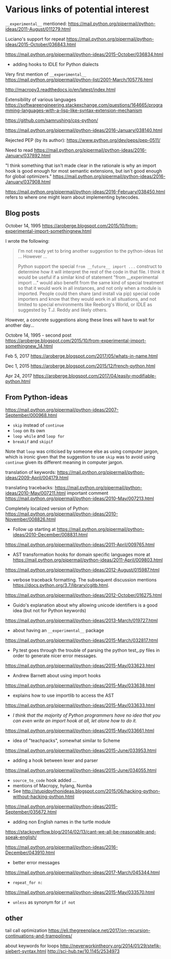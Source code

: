 # Various links of potential interest

`__experimental__` mentioned: https://mail.python.org/pipermail/python-ideas/2011-August/011279.html

Luciano's support for repeat https://mail.python.org/pipermail/python-ideas/2015-October/036843.html

https://mail.python.org/pipermail/python-ideas/2015-October/036834.html

- adding hooks to IDLE for Python dialects

Very first mention of `__experimental__` https://mail.python.org/pipermail/python-list/2001-March/105776.html


http://macropy3.readthedocs.io/en/latest/index.html



Extensibility of various languages https://softwareengineering.stackexchange.com/questions/164665/programming-languages-with-a-lisp-like-syntax-extension-mechanism


https://github.com/samrushing/cps-python/

https://mail.python.org/pipermail/python-ideas/2016-January/038140.html

Rejected PEP (by its author): https://www.python.org/dev/peps/pep-0511/

Need to read https://mail.python.org/pipermail/python-ideas/2016-January/037892.html

"I think something that isn't made clear in the rationale is why an import hook is good enough for most semantic extensions, but isn't good enough for global optimizers."  https://mail.python.org/pipermail/python-ideas/2016-January/037908.html 

https://mail.python.org/pipermail/python-ideas/2016-February/038450.html refers to where one might learn about implementing bytecodes.

## Blog posts

October 14, 1995 https://aroberge.blogspot.com/2015/10/from-experimental-import-somethingnew.html

I wrote the following:
> I'm not ready yet to bring another suggestion to the python-ideas list ... However ...
>
> Python support the special `from __future__ import ...` construct to determine how it will interpret the rest of the code in that file.  I think it would be useful if a similar kind of statement "from __experimental import ..." would also benefit from the same kind of special treatment so that it
would work in all instances, and not only when a module is imported.   People could then share (and install via pip) special code importers and know that they would work in all situations, and not limited to special environments like Reeborg's World, or IDLE as suggested by T.J. Reddy and likely others.

However, a concrete suggestions along these lines will have to wait for another day...


Octobre 14, 1995 - second post https://aroberge.blogspot.com/2015/10/from-experimental-import-somethingnew_14.html

Feb 5, 2017 https://aroberge.blogspot.com/2017/05/whats-in-name.html

Dec 1, 2015 https://aroberge.blogspot.com/2015/12/french-python.html

Apr 24, 2017 https://aroberge.blogspot.com/2017/04/easily-modifiable-python.html

## From Python-ideas

https://mail.python.org/pipermail/python-ideas/2007-September/000968.html

- `skip` instead of `continue`
- `loop` on its own
- `loop while` and `loop for`
- `breakif` and `skipif`

Note that `loop` was criticised by someone else as using computer jargon,
which is ironic given that the suggestion to use `skip` was to avoid
using `continue` given its different meaning in computer jargon.


translation of keywords:
https://mail.python.org/pipermail/python-ideas/2009-April/004179.html


translating tracebacks:
https://mail.python.org/pipermail/python-ideas/2010-May/007211.html
  important comment https://mail.python.org/pipermail/python-ideas/2010-May/007213.html


Completely localized version of Python:
https://mail.python.org/pipermail/python-ideas/2010-November/008826.html

- Follow up starting at https://mail.python.org/pipermail/python-ideas/2010-December/008831.html


https://mail.python.org/pipermail/python-ideas/2011-April/009765.html

- AST transformation hooks for domain specific languages
more at https://mail.python.org/pipermail/python-ideas/2011-April/009803.html


https://mail.python.org/pipermail/python-ideas/2012-August/015987.html

- verbose traceback formatting. The subsequent discussion mentions https://docs.python.org/3.7/library/cgitb.html.


https://mail.python.org/pipermail/python-ideas/2012-October/016275.html

- Guido's explanation about why allowing unicode identifiers is a good idea (but not for Python keywords)

https://mail.python.org/pipermail/python-ideas/2013-March/019727.html

- about having an `__experimental__` package


https://mail.python.org/pipermail/python-ideas/2015-March/032817.html

- Py.test goes through the trouble
of parsing the python test_.py files in order to generate nicer error
messages.

https://mail.python.org/pipermail/python-ideas/2015-May/033623.html

- Andrew Barnett about using import hooks


https://mail.python.org/pipermail/python-ideas/2015-May/033638.html

- explains how to use importlib to access the AST

https://mail.python.org/pipermail/python-ideas/2015-May/033633.html

- _I think that the majority of Python programmers have no idea that you
can even write an import hook at all, let alone how to do it._

https://mail.python.org/pipermail/python-ideas/2015-May/033661.html

- idea of "teachpacks", somewhat similar to Scheme

https://mail.python.org/pipermail/python-ideas/2015-June/033953.html

- adding a hook between lexer and parser



https://mail.python.org/pipermail/python-ideas/2015-June/034055.html

- `source_to_code` hook added ...
- mentions of Macropy, hylang, Numba
- See http://stupidpythonideas.blogspot.com/2015/06/hacking-python-without-hacking-python.html


https://mail.python.org/pipermail/python-ideas/2015-September/035672.html

- adding non English names in the turtle module

https://stackoverflow.blog/2014/02/13/cant-we-all-be-reasonable-and-speak-english/

https://mail.python.org/pipermail/python-ideas/2016-December/043910.html

- better error messages

https://mail.python.org/pipermail/python-ideas/2017-March/045344.html

- `repeat_for n:`

https://mail.python.org/pipermail/python-ideas/2015-May/033570.html

- `unless` as synonym for `if not`

## other

tail call optimization https://eli.thegreenplace.net/2017/on-recursion-continuations-and-trampolines/

about keywords for loops
http://neverworkintheory.org/2014/01/29/stefik-siebert-syntax.html
http://sci-hub.tw/10.1145/2534973